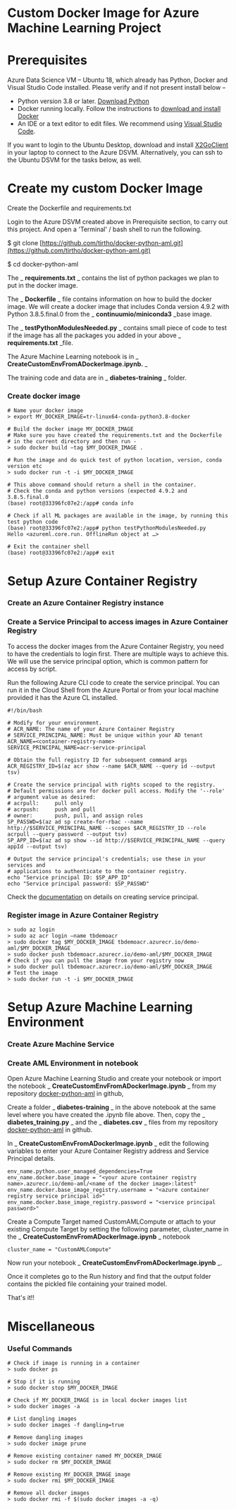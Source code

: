 # Custom Docker Image for Azure Machine Learning Project

# Prerequisites

Azure Data Science VM – Ubuntu 18, which already has Python, Docker and Visual Studio Code installed. Please verify and if not present install below –

- Python version 3.8 or later. [Download Python](https://www.python.org/downloads/)
- Docker running locally. Follow the instructions to [download and install Docker](https://docs.docker.com/desktop/)
- An IDE or a text editor to edit files. We recommend using [Visual Studio Code](https://code.visualstudio.com/Download).

If you want to login to the Ubuntu Desktop, download and install [X2GoClient](https://wiki.x2go.org/doku.php/doc:installation:x2goclient) in your laptop to connect to the Azure DSVM. Alternatively, you can ssh to the Ubuntu DSVM for the tasks below, as well.

# Create my custom Docker Image

Create the Dockerfile and requirements.txt

Login to the Azure DSVM created above in Prerequisite section, to carry out this project. And open a &#39;Terminal&#39; / bash shell to run the following.

$ git clone [https://github.com/tirtho/docker-python-aml.git](https://github.com/tirtho/docker-python-aml.git)

$ cd docker-python-aml

The _ **requirements.txt** _ contains the list of python packages we plan to put in the docker image.

The _ **Dockerfile** _ file contains information on how to build the docker image. We will create a docker image that includes Conda version 4.9.2 with Python 3.8.5.final.0 from the _ **continuumio/miniconda3** _base image.

The _ **testPythonModulesNeeded.py** _ contains small piece of code to test if the image has all the packages you added in your above _ **requirements.txt** _file.

The Azure Machine Learning notebook is in _ **CreateCustomEnvFromADockerImage.ipynb.** _

The training code and data are in _ **diabetes-training** _ folder.

### Create docker image

	# Name your docker image
	> export MY_DOCKER_IMAGE=tr-linux64-conda-python3.8-docker
	
	# Build the docker image MY_DOCKER_IMAGE
	# Make sure you have created the requirements.txt and the Dockerfile
	# in the current directory and then run - 
	> sudo docker build –tag $MY_DOCKER_IMAGE .
	
	# Run the image and do quick test of python location, version, conda version etc
	> sudo docker run -t -i $MY_DOCKER_IMAGE
	
	# This above command should return a shell in the container.
	# Check the conda and python versions (expected 4.9.2 and 3.8.5.final.0
	(base) root@33396fc07e2:/app# conda info
	
	# Check if all ML packages are available in the image, by running this test python code
	(base) root@33396fc07e2:/app# python testPythonModulesNeeded.py
	Hello <azureml.core.run. OfflineRun object at …>
	
	# Exit the container shell
	(base) root@33396fc07e2:/app# exit



# Setup Azure Container Registry

### Create an Azure Container Registry instance

### Create a Service Principal to access images in Azure Container Registry

To access the docker images from the Azure Container Registry, you need to have the credentials to login first. There are multiple ways to achieve this. We will use the service principal option, which is common pattern for access by script.

Run the following Azure CLI code to create the service principal. You can run it in the Cloud Shell from the Azure Portal or from your local machine provided it has the Azure CL installed.

	#!/bin/bash

	# Modify for your environment.
	# ACR_NAME: The name of your Azure Container Registry
	# SERVICE_PRINCIPAL_NAME: Must be unique within your AD tenant
	ACR_NAME=<container-registry-name>
	SERVICE_PRINCIPAL_NAME=acr-service-principal
	
	# Obtain the full registry ID for subsequent command args
	ACR_REGISTRY_ID=$(az acr show --name $ACR_NAME --query id --output tsv)

	# Create the service principal with rights scoped to the registry.
	# Default permissions are for docker pull access. Modify the '--role'
	# argument value as desired:
	# acrpull:     pull only
	# acrpush:     push and pull
	# owner:       push, pull, and assign roles
	SP_PASSWD=$(az ad sp create-for-rbac --name http://$SERVICE_PRINCIPAL_NAME --scopes $ACR_REGISTRY_ID --role acrpull --query password --output tsv)
	SP_APP_ID=$(az ad sp show --id http://$SERVICE_PRINCIPAL_NAME --query appId --output tsv)
	
	# Output the service principal's credentials; use these in your services and
	# applications to authenticate to the container registry.
	echo "Service principal ID: $SP_APP_ID"
	echo "Service principal password: $SP_PASSWD"

Check the [documentation](https://docs.microsoft.com/en-us/azure/container-registry/container-registry-auth-service-principal#create-a-service-principal) on details on creating service principal.

### Register image in Azure Container Registry

	> sudo az login
	> sudo az acr login –name tbdemoacr
	> sudo docker tag $MY_DOCKER_IMAGE tbdemoacr.azurecr.io/demo-aml/$MY_DOCKER_IMAGE
	> sudo docker push tbdemoacr.azurecr.io/demo-aml/$MY_DOCKER_IMAGE
	# Check if you can pull the image from your registry now
	> sudo docker pull tbdemoacr.azurecr.io/demo-aml/$MY_DOCKER_IMAGE
	# Test the image
	> sudo docker run -t -i $MY_DOCKER_IMAGE

# Setup Azure Machine Learning Environment

### Create Azure Machine Service

### Create AML Environment in notebook

Open Azure Machine Learning Studio and create your notebook or import the notebook _ **CreateCustomEnvFromADockerImage.ipynb** _ from my repository [docker-python-aml](https://github.com/tirtho/docker-python-aml) in github,

Create a folder _ **diabetes-training** _ in the above notebook at the same level where you have created the .ipynb file above. Then, copy the _ **diabetes\_training.py** _ and the _ **diabetes.csv** _ files from my repository [docker-python-aml](https://github.com/tirtho/docker-python-aml) in github.

In _ **CreateCustomEnvFromADockerImage.ipynb** _ edit the following variables to enter your Azure Container Registry address and Service Principal details.

	env_name.python.user_managed_dependencies=True
	env_name.docker.base_image = "<your azure container registry name>.azurecr.io/demo-aml/<name of the docker image>:latest"
	env_name.docker.base_image_registry.username = "<azure container registry service principal id>"
	env_name.docker.base_image_registry.password = "<service principal password>"
	
Create a Compute Target named CustomAMLCompute or attach to your existing Compute Target by setting the following parameter, cluster\_name in the _ **CreateCustomEnvFromADockerImage.ipynb** _ notebook

	cluster_name = "CustomAMLCompute"

Now run your notebook _ **CreateCustomEnvFromADockerImage.ipynb** _.

Once it completes go to the Run history and find that the output folder contains the pickled file containing your trained model.

That&#39;s it!!

# Miscellaneous

### Useful Commands

	# Check if image is running in a container
	> sudo docker ps

	# Stop if it is running
	> sudo docker stop $MY_DOCKER_IMAGE

	# Check if MY_DOCKER_IMAGE is in local docker images list
	> sudo docker images -a

	# List dangling images
	> sudo docker images -f dangling=true

	# Remove dangling images
	> sudo docker image prune

	# Remove existing container named MY_DOCKER_IMAGE
	> sudo docker rm $MY_DOCKER_IMAGE

	# Remove existing MY_DOCKER_IMAGE image
	> sudo docker rmi $MY_DOCKER_IMAGE

	# Remove all docker images
	> sudo docker rmi -f $(sudo docker images -a -q)
